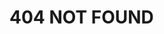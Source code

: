 <!-- 
.. title: 404
.. slug: 404
.. date: 2016-09-21 17:13:41 UTC+08:00
.. tags: 
.. category: 
.. link: 
.. description: 
.. type: text
-->

# 404 NOT FOUND
